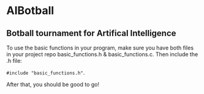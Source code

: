 AIBotball
=========

Botball tournament for Artifical Intelligence
---------------------------------------------

To use the basic functions in your program, make sure you have both files in your project repo
basic_functions.h & basic_functions.c. Then include the .h file:

`#include "basic_functions.h"`.

After that, you should be good to go!
